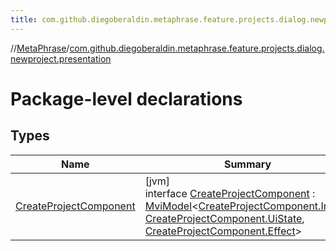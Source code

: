 ```yaml
---
title: com.github.diegoberaldin.metaphrase.feature.projects.dialog.newproject.presentation
---
```

//[MetaPhrase](../../index.html)/[com.github.diegoberaldin.metaphrase.feature.projects.dialog.newproject.presentation](index.html)



# Package-level declarations



## Types


| Name | Summary |
|---|---|
| [CreateProjectComponent](-create-project-component/index.html) | [jvm]<br>interface [CreateProjectComponent](-create-project-component/index.html) : [MviModel](../com.github.diegoberaldin.metaphrase.core.common.architecture/-mvi-model/index.html)&lt;[CreateProjectComponent.Intent](-create-project-component/-intent/index.html), [CreateProjectComponent.UiState](-create-project-component/-ui-state/index.html), [CreateProjectComponent.Effect](-create-project-component/-effect/index.html)&gt; |

